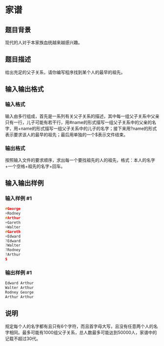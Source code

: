# 家谱

## 题目背景

现代的人对于本家族血统越来越感兴趣。

## 题目描述

给出充足的父子关系，请你编写程序找到某个人的最早的祖先。

## 输入输出格式

### 输入格式

输入由多行组成，首先是一系列有关父子关系的描述，其中每一组父子关系中父亲只有一行，儿子可能有若干行，用#name的形式描写一组父子关系中的父亲的名字，用+name的形式描写一组父子关系中的儿子的名字；接下来用?name的形式表示要求该人的最早的祖先；最后用单独的一个$表示文件结束。

### 输出格式

按照输入文件的要求顺序，求出每一个要找祖先的人的祖先，格式：本人的名字+一个空格+祖先的名字+回车。

## 输入输出样例

### 输入样例 #1

```cpp
#George
+Rodney
#Arthur
+Gareth
+Walter
#Gareth
+Edward
?Edward
?Walter
?Rodney
?Arthur
$
```


### 输出样例 #1

```cpp
Edward Arthur
Walter Arthur
Rodney George
Arthur Arthur
```


## 说明

规定每个人的名字都有且只有6个字符，而且首字母大写，且没有任意两个人的名字相同。最多可能有1000组父子关系，总人数最多可能达到50000人，家谱中的记载不超过30代。

